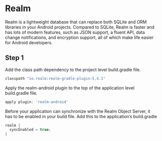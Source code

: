 # Realm
Realm is a lightweight database that can replace both SQLite and ORM libraries in your Android projects. Compared to SQLite, Realm is faster and has lots of modern features, such as JSON support, a fluent API, data change notifications, and encryption support, all of which make life easier for Android developers.

## Step 1

Add the class path dependency to the project level build.gradle file.

```gradle
classpath "io.realm:realm-gradle-plugin:5.4.1"
```
Apply the realm-android plugin to the top of the application level build.gradle file.

```gradle
apply plugin: 'realm-android'
```
Before your application can synchronize with the Realm Object Server, it has to be enabled in your build file. Add this to the application’s build.gradle

```gradle
realm {
  syncEnabled = true;
}
```
